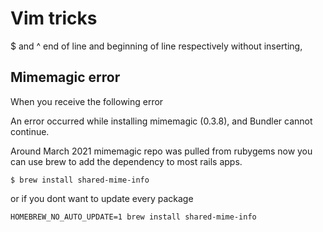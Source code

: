 # Vim tricks 

$ and ^ end of line and beginning of line respectively without inserting, 

## Mimemagic error

When you receive the following error

An error occurred while installing mimemagic (0.3.8), and Bundler
cannot continue.


Around March 2021 mimemagic repo was pulled from rubygems now you can use brew to add the dependency to most rails apps. 
 
```
$ brew install shared-mime-info
```
or if you dont want to update every package 

```
HOMEBREW_NO_AUTO_UPDATE=1 brew install shared-mime-info
```
